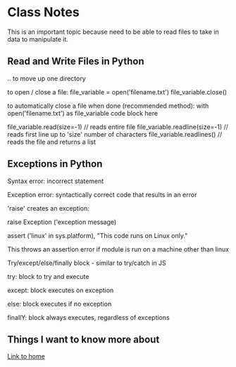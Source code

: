 # Class Notes

This is an important topic because need to be able to read files to take in data to manipulate it.

## Read and Write Files in Python

.. to move up one directory

to open / close a file:
file_variable = open('filename.txt')
file_variable.close()

to automatically close a file when done (recommended method):
with open('filename.txt') as file_variable
  code block here

file_variable.read(size=-1) // reads entire file
file_variable.readline(size=-1) // reads first line up to 'size' number of characters
file_variable.readlines() // reads the file and returns a list

## Exceptions in Python

Syntax error: incorrect statement

Exception error: syntactically correct code that results in an error

'raise' creates an exception:

raise Exception ('exception message)


assert ('linux' in sys.platform), "This code runs on Linux only."

This throws an assertion error if module is run on a machine other than linux


Try/except/else/finally block - similar to try/catch in JS

try: block to try and execute

except: block executes on exception

else: block executes if no exception

finallY: block always executes, regardless of exceptions

## Things I want to know more about

[Link to home](https://mikeshen7.github.io/reading-notes)
